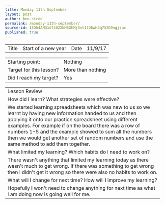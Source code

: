 ```yaml
---
title: Monday 11th September
layout: post
author: ben.sired
permalink: /monday-11th-september/
source-id: 18Oh4AN31d7402XNH5XhMj5vt1lDEwH3q75ZD9ngjzuc
published: true
---
```

<table>
  <tr>
    <td>Title</td>
    <td>Start of a new year</td>
    <td>Date</td>
    <td>11/9/17</td>
  </tr>
</table>


<table>
  <tr>
    <td>Starting point:</td>
    <td>Nothing</td>
  </tr>
  <tr>
    <td>Target for this lesson?</td>
    <td>More than nothing</td>
  </tr>
  <tr>
    <td>Did I reach my target? 
</td>
    <td>Yes</td>
  </tr>
</table>


<table>
  <tr>
    <td>Lesson Review</td>
  </tr>
  <tr>
    <td>How did I learn? What strategies were effective? </td>
  </tr>
  <tr>
    <td>We started learning spreadsheets which was new to us so we learnt by having new information handed to us and then applying it onto our practice spreadsheet using different examples. For example if on the board there was a row of numbers 1-5 and the example showed to sum all the numbers then we would get another set of random numbers and use the same method to add them together.</td>
  </tr>
  <tr>
    <td>What limited my learning? Which habits do I need to work on?</td>
  </tr>
  <tr>
    <td>There wasn't anything that limited my learning today as there wasn't much to get wrong. If there was something to get wrong then I didn't get it wrong so there were also no habits to work on.</td>
  </tr>
  <tr>
    <td>What will I change for next time? How will I improve my learning?</td>
  </tr>
  <tr>
    <td>Hopefully I won't need to change anything for next time as what I am doing now is going well for me.</td>
  </tr>
</table>


